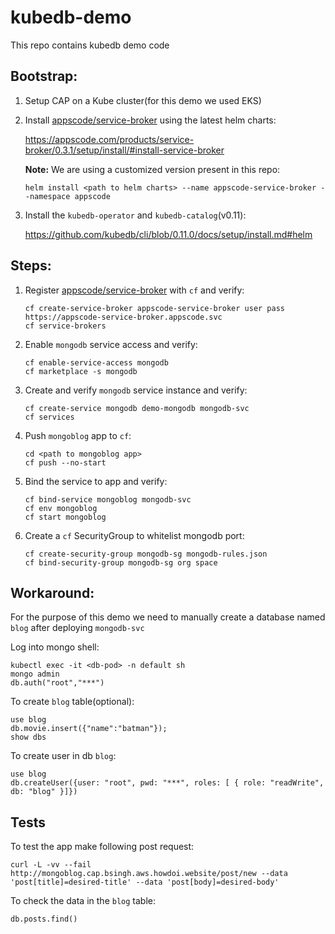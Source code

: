 # kubedb-demo
This repo contains kubedb demo code

## Bootstrap:

1. Setup CAP on a Kube cluster(for this demo we used EKS)

2. Install [appscode/service-broker](https://github.com/appscode/service-broker) using the latest helm charts:

   https://appscode.com/products/service-broker/0.3.1/setup/install/#install-service-broker
   
   **Note:** We are using a customized version present in this repo:
   
   ```
   helm install <path to helm charts> --name appscode-service-broker --namespace appscode
   ```
  
3. Install the `kubedb-operator` and `kubedb-catalog`(v0.11):

   https://github.com/kubedb/cli/blob/0.11.0/docs/setup/install.md#helm

## Steps:

1. Register [appscode/service-broker](https://github.com/appscode/service-broker) with `cf` and verify:
   
   ```
   cf create-service-broker appscode-service-broker user pass https://appscode-service-broker.appscode.svc
   cf service-brokers
   ```
   
2. Enable `mongodb` service access and verify:

   ```
   cf enable-service-access mongodb
   cf marketplace -s mongodb
   ```
   
3. Create and verify `mongodb` service instance and verify:

   ```
   cf create-service mongodb demo-mongodb mongodb-svc
   cf services
   ```
   
4. Push `mongoblog` app to `cf`:
    
   ```
   cd <path to mongoblog app>
   cf push --no-start
   ```
   
5. Bind the service to app and verify:

   ```
   cf bind-service mongoblog mongodb-svc
   cf env mongoblog
   cf start mongoblog
   ```

6. Create a `cf` SecurityGroup to whitelist mongodb port:
  
   ```
   cf create-security-group mongodb-sg mongodb-rules.json
   cf bind-security-group mongodb-sg org space
   ```
  

## Workaround:


For the purpose of this demo we need to manually create a database named `blog` after deploying `mongodb-svc`

Log into mongo shell:

```
kubectl exec -it <db-pod> -n default sh
mongo admin
db.auth("root","***")
```

To create `blog` table(optional):

```
use blog
db.movie.insert({"name":"batman"});
show dbs
```

To create user in db `blog`:

```
use blog
db.createUser({user: "root", pwd: "***", roles: [ { role: "readWrite", db: "blog" }]})
```


## Tests

To test the app make following post request:

```
curl -L -vv --fail http://mongoblog.cap.bsingh.aws.howdoi.website/post/new --data 'post[title]=desired-title' --data 'post[body]=desired-body'
```

To check the data in the `blog` table:

```
db.posts.find()
```
